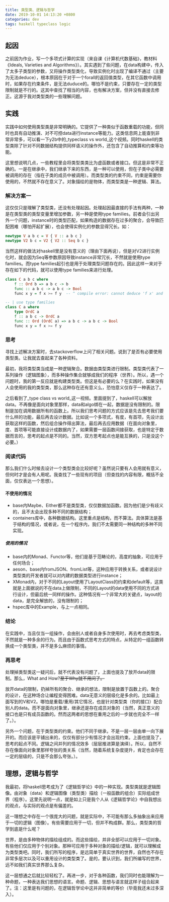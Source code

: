 ```yaml
---
title: 类型类、逻辑与哲学
date: 2019-10-01 14:13:20 +0800
categories: dev
tags: haskell typeclass logic
---
```


## 起因

之前因为作业，写一个多项式计算的实现（来自课《计算机代数基础》，教材料《Ideals, Varieties and Algorithms》）。其实遇到了些问题，在data构建中，传入了太多子类型的参数，又将操作类型类化，导致实例化时出现了编译不通过（主要为无法deduce），根本原因在于对于一个forall的返回值类型，在其它函数中调用时，如果存在约束条件，是无法duduce的。哪怕不是约束，只要存在一定的类型限制就是不行的。这其中查找了相当的内容，也有解决方案，但并没有直接去修正。这源于我对类型类的一些理解问题。

<!-- more -->

## 实践

实践中如何使用类型类是非常明确的。它提供了一种类似于函数重载的功能，但同时也具有自动推演、对不可控data进行instance等能力。这类信息网上能查到非常非常多，可以看一下y2b中的_typeclass vs world_这个视频。同时haskell的类型类除了针对不同数据结构提供同样语义的操作外，还包含了自动推算和约束等功能。

这里想说明几点，一些教程里会将类型类类比为虚函数或者接口。但这是非常不正确的。一是在继承中，我们继承下来的东西，是一种可以使用，但在子类中必需要被调用的存在（指在子类的成员中被调用）。而类型类的约束不同，约束是需要你使用的，不然就不存在意义了。对象描绘的是物体，而类型类是一种逻辑、算法。

### 解决方案一
这仅仅只是理解了类型类，还没有处理起因。处理起因最直接的手法有两种，一种是在类型类的类型变量里增加参数，另一种是使用type families。前者会引出另外一个问题，instance时的类型匹配，如果构造的数据存在过多的聚合，会导致匹配困难（哪怕开起扩展），也会使得实例化的参数显得冗长。如：

```haskell
newtype V a b c = V { V :: a b c }
newtype V2 b c = V2 { V2 :: Seq b c }
```

当然这样的做法对haskell里是没有意义的（理由下面再说），但是对V2进行实例化时，就会因为Seq等参数原因导致instance非常冗长，不然就是使用type families。而type families起引也是用于处理类型问题存在的。因此这样一来对于存在如下的代码，就可以使用type families来进行处理。

```haskell
class C a b c where
    f :: Ord b => a b c -> b
    func :: a b c -> a b c -> Bool
    func x y = f x >= f y  -- ^ compile error: cannot deduce 'f x' and 'f y'

-- | use type families
class C a where
    type OrdC a
    f :: a b c -> OrdC a
    func :: Ord (OrdC a) => a b c -> a b c -> Bool
    func x y = f x >= f y 
```

### 思考

寻找上述解决方案时，去stackoverflow上问了相关问题。说到了是否有必要使用类型类。让我就去查起来了各种资料。

最初，我将类型类当成是一种逻辑聚合。数据由类型类进行限制。类型类代表了一系列操作（逻辑图象），而多种操作集合就够成我们的程序（世界）。所以，遇一个问题时，我的第一反应就是构建类型类。但这是有必要的么？在实践时，如果没有人会使用的我的类型类，那么这种存在还有意义么，恐怕意义仅存于一种表达了。

之后看到了_type class vs world_这一视频。里面提到了，haskell可以解放data。不再像是面向对象里那样，data和algo绑在一起，数据是没有限制的。限制是加在调用数据所有的函数上。所以我们思考问题的方式应该是先去思考我们要什么样的功能，最后再去设计数据。比如说一个多项式，有度，有首项，先设计出获取这样的函数，然后组合操作得出算法，最后再去应用数据（在面向对象里，度、首项等可能直接设计成数据内了，如果需要一层函数间接获取，也是特定于数据而言的，思考的起点是不同的。当然，双方思考起点也是能互换的，只是没这个必要。）

### 阅读代码

那么我们什么时候去设计一个类型类会比较好呢？虽然说只要有人会用就有意义，但何时才是会有人用呢。我查找了一些现有的项目（但查找的内容有限，概括不全面，仅仅表达一个思想）。

#### 不使用的情况

- base内Maybe、Either都不是类型类，仅仅数据加函数。因为他们是少有歧义的，且不太会出现多种不同的数据结构；
- containers库中，各种数据结构。这里重点是结构，而不算法。具体算法是基于结构的情况，或者说，在一个程序内，我们不太需要同一种结构的多种不同实现。

##### 使用的情况

- base内的Monad、Functor等，他们是基于范畴论的，高度的抽象，可应用于任何场合；
- aeson、base内fromJSON、fromList等，这种应用于转换关系，或者说设计类型类的开发者就可以对内建的数据类型进行instance；
- XMonad内，对于不同的Layout使用了LayoutClass的约束和default等，这类就是上面据说的不在data上做限制，不同的Layout的data使用不同的方式进行设计，但最后统一同样的操作。这种情况有一个非常大的关键点，layout的data，是完全解放的，没有限制的；
- hspec库中的Example，与上一点相同。

### 结论

在实践中，当且仅当一组操作，会由别人或者自身多次使用时，再去考虑类型类，不然就是一种多余的行为。而且由于函数式思考方式的特点，从特定的一组函数转换成一个类型类，并不是多么麻烦的事情。

### 再思考

处理掉类型类这一疑问后，就不代表没有问题了，上面也提及了放开data的限制。那么，What and How?~~至于Why就不用问了。~~

放开data的限制，扔掉所有的聚合、继承的想法，限制是放置于函数上的。聚合的设计，在这种场合让编程变得困难。data无意义的层级化是多余的。比如最上面写到的V和V2。哪怕是重载/重用/其它情况，也是针对类型类（你的接口）配合别人的data。而不是面向对象里，继承还是存在成员对象的（当然，真正意义的接口也是只有成员函数的。然而这两者的思想在重用之后的一步就也完全不一样了。）。

另外一个问题，在于类型类的约束。他们不同于继承，不是一层一层由单一向下展开的。而应该是平铺出来的，仅仅有部分少有情况才会出现约束。上面也提及了，思考的起点不同。逻辑之间并列的情况效多（层层推进算是演绎）。所以，自然不存在像面向对象里那样夸张的类关系（当然，随着系统复杂度提升，肯定也会存在一定的层级的，只是不会那么夸张。）。

## 理想，逻辑与哲学

我最初，将haskell思考成为了《逻辑哲学论》中的一种实现。类型类就是逻辑图像。由对象（data）和逻辑图像（类型类）描绘（一般函数的组合）实际组成世界（程序）。这里先说明一点，就是如上只是我个人从《逻辑哲学论》中自我想出的观点，与实际的观点是有偏差的。

这一理想之中存在一个很庞大的问题，就是实际中，不可能有那么多抽象出来应用于一切的逻辑（图像）。有些需要应用于一切，但并不构成群。那么，类型类的哲学到底是什么呢？

世界，是由多种物体的描绘组成的。而这些描绘，并非全部可以应用于一切对象。有些他们仅应用于个别对象。那种可应用于多种对象的描绘/逻辑，就可以理解成为类型类吧。同时，我们所写的程序，是远简单于真实世界的世界，自然也不存在非常多层次以及可以重用设计的类型类了。是的，要认识到，我们所编写的世界，远不如我们真实世界那么复杂。

这一层想通之后就比较轻松了。再进一步，对于各种函数，我们同时也能理解为一种命题，一种表达我们思想的语言。命题、逻辑、思想与语言就这样子组合起来了。注：这里是有问题的，在逻辑哲学论中这并非简单的等价（毕竟我还未过多深入）。